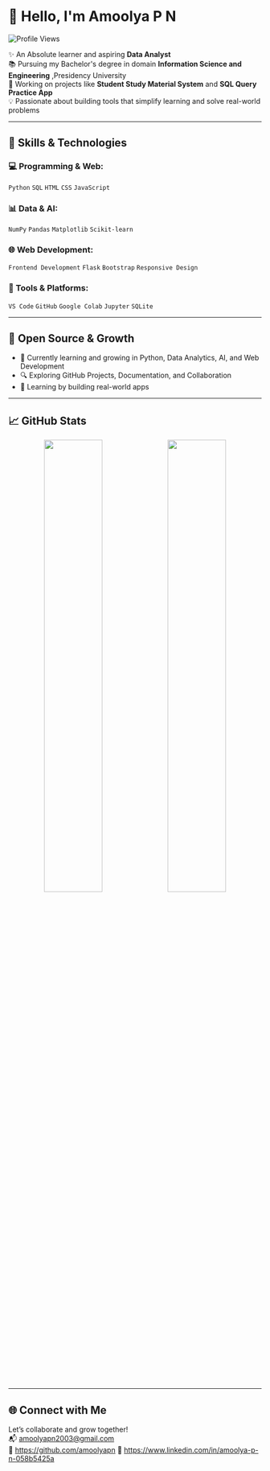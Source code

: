 # 👋 Hello, I'm Amoolya P N

![Profile Views](https://komarev.com/ghpvc/?username=amoolyapn&label=Profile%20Views&color=blueviolet)


✨ An Absolute learner and aspiring **Data Analyst**  
📚 Pursuing my Bachelor's degree in domain **Information Science and Engineering** ,Presidency University        
🔭 Working on projects like **Student Study Material System** and **SQL Query Practice App**  
💡 Passionate about building tools that simplify learning and solve real-world problems

---

## 🚀 Skills & Technologies

### 💻 Programming & Web:
`Python` `SQL` `HTML` `CSS` `JavaScript`

### 📊 Data & AI:
`NumPy` `Pandas` `Matplotlib` `Scikit-learn`

### 🌐 Web Development:
`Frontend Development` `Flask` `Bootstrap` `Responsive Design`

### 🧰 Tools & Platforms:
`VS Code` `GitHub`  `Google Colab` `Jupyter` `SQLite`


---

## 🏅 Open Source & Growth
- 🌱 Currently learning and growing in Python, Data Analytics, AI, and Web Development  
- 🔍 Exploring GitHub Projects, Documentation, and Collaboration
- 🔧 Learning by building real-world apps

---

## 📈 GitHub Stats

<p align="center">
  <img width="48%" src="https://github-readme-stats.vercel.app/api?username=AmoolyaPN&show_icons=true&theme=gruvbox" />
  <img width="48%" src="https://github-readme-stats.vercel.app/api/top-langs/?username=AmoolyaPN&layout=compact&theme=gruvbox" />
</p>

---

## 🌐 Connect with Me

Let’s collaborate and grow together!  
📬 amoolyapn2003@gmail.com  
🔗 https://github.com/amoolyapn
🔗 https://www.linkedin.com/in/amoolya-p-n-058b5425a
